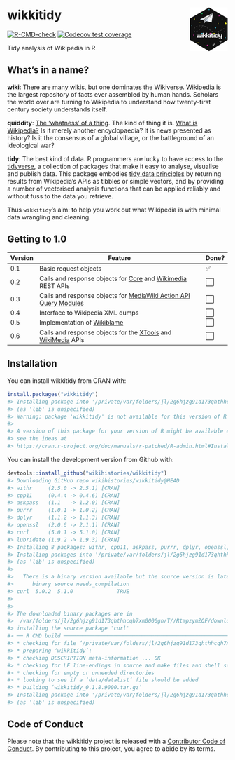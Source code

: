 
<!-- README.md is generated from README.Rmd. Please edit that file -->

# wikkitidy <a href="https://wikihistories.github.io/wikkitidy/"><img src="man/figures/logo.png" align="right" height="100" /></a>

<!-- badges: start -->

[![R-CMD-check](https://github.com/wikihistories/wikkitidy/actions/workflows/R-CMD-check.yaml/badge.svg)](https://github.com/wikihistories/wikkitidy/actions/workflows/R-CMD-check.yaml)
[![Codecov test
coverage](https://codecov.io/gh/wikihistories/wikkitidy/branch/main/graph/badge.svg)](https://app.codecov.io/gh/wikihistories/wikkitidy?branch=main)
<!-- badges: end -->

Tidy analysis of Wikipedia in R

## What’s in a name?

**wiki**: There are many wikis, but one dominates the Wikiverse.
[Wikipedia](https://www.wikipedia.org/) is the largest repository of
facts ever assembled by human hands. Scholars the world over are turning
to Wikipedia to understand how twenty-first century society understands
itself.

**quiddity**: [The ‘whatness’ of a
thing](https://en.wikipedia.org/wiki/Quiddity). The kind of thing it is.
[What is Wikipedia?](https://en.wikipedia.org/wiki/Wikipedia:NOT) Is it
merely another encyclopaedia? It is news presented as history? Is it the
consensus of a global village, or the battleground of an ideological
war?

**tidy**: The best kind of data. R programmers are lucky to have access
to the [tidyverse](https://joss.theoj.org/papers/10.21105/joss.01686), a
collection of packages that make it easy to analyse, visualise and
publish data. This package embodies [tidy data
principles](https://www.jstatsoft.org/article/view/v059i10) by returning
results from Wikipedia’s APIs as tibbles or simple vectors, and by
providing a number of vectorised analysis functions that can be applied
reliably and without fuss to the data you retrieve.

Thus `wikkitidy`’s aim: to help you work out what Wikipedia is with
minimal data wrangling and cleaning.

## Getting to 1.0

| Version | Feature                                                                                                                                                         | Done?                |
|---------|-----------------------------------------------------------------------------------------------------------------------------------------------------------------|----------------------|
| 0.1     | Basic request objects                                                                                                                                           | :white_check_mark:   |
| 0.2     | Calls and response objects for [Core](https://www.mediawiki.org/wiki/API:REST_API) and [Wikimedia](https://www.mediawiki.org/wiki/Wikimedia_REST_API) REST APIs | :white_large_square: |
| 0.3     | Calls and response objects for [MediaWiki Action API Query Modules](https://www.mediawiki.org/wiki/API:Query)                                                   | :white_large_square: |
| 0.4     | Interface to Wikipedia XML dumps                                                                                                                                | :white_large_square: |
| 0.5     | Implementation of [Wikiblame](https://github.com/FlominatorTM/wikiblame)                                                                                        | :white_large_square: |
| 0.6     | Calls and response objects for the [XTools](https://www.mediawiki.org/wiki/XTools/API) and [WikiMedia](https://wikimedia.org/api/rest_v1/) APIs                 | :white_large_square: |

## Installation

You can install wikkitidy from CRAN with:

``` r
install.packages("wikkitidy")
#> Installing package into '/private/var/folders/jl/2g6hjzg91d173qhthhcqh7xm0000gn/T/RtmpZ4tkqT/temp_libpath82f55be4dd64'
#> (as 'lib' is unspecified)
#> Warning: package 'wikkitidy' is not available for this version of R
#> 
#> A version of this package for your version of R might be available elsewhere,
#> see the ideas at
#> https://cran.r-project.org/doc/manuals/r-patched/R-admin.html#Installing-packages
```

You can install the development version from Github with:

``` r
devtools::install_github("wikihistories/wikkitidy")
#> Downloading GitHub repo wikihistories/wikkitidy@HEAD
#> withr     (2.5.0 -> 2.5.1) [CRAN]
#> cpp11     (0.4.4 -> 0.4.6) [CRAN]
#> askpass   (1.1   -> 1.2.0) [CRAN]
#> purrr     (1.0.1 -> 1.0.2) [CRAN]
#> dplyr     (1.1.2 -> 1.1.3) [CRAN]
#> openssl   (2.0.6 -> 2.1.1) [CRAN]
#> curl      (5.0.1 -> 5.1.0) [CRAN]
#> lubridate (1.9.2 -> 1.9.3) [CRAN]
#> Installing 8 packages: withr, cpp11, askpass, purrr, dplyr, openssl, curl, lubridate
#> Installing packages into '/private/var/folders/jl/2g6hjzg91d173qhthhcqh7xm0000gn/T/RtmpZ4tkqT/temp_libpath82f55be4dd64'
#> (as 'lib' is unspecified)
#> 
#>   There is a binary version available but the source version is later:
#>      binary source needs_compilation
#> curl  5.0.2  5.1.0              TRUE
#> 
#> 
#> The downloaded binary packages are in
#>  /var/folders/jl/2g6hjzg91d173qhthhcqh7xm0000gn/T//RtmpzymZQF/downloaded_packages
#> installing the source package 'curl'
#> ── R CMD build ─────────────────────────────────────────────────────────────────
#> * checking for file ‘/private/var/folders/jl/2g6hjzg91d173qhthhcqh7xm0000gn/T/RtmpzymZQF/remotes8bcdd5d9964/wikihistories-wikkitidy-d910a14/DESCRIPTION’ ... OK
#> * preparing ‘wikkitidy’:
#> * checking DESCRIPTION meta-information ... OK
#> * checking for LF line-endings in source and make files and shell scripts
#> * checking for empty or unneeded directories
#> * looking to see if a ‘data/datalist’ file should be added
#> * building ‘wikkitidy_0.1.8.9000.tar.gz’
#> Installing package into '/private/var/folders/jl/2g6hjzg91d173qhthhcqh7xm0000gn/T/RtmpZ4tkqT/temp_libpath82f55be4dd64'
#> (as 'lib' is unspecified)
```

## Code of Conduct

Please note that the wikkitidy project is released with a [Contributor
Code of
Conduct](https://wikihistories.github.io/wikkitidy/CODE_OF_CONDUCT.html).
By contributing to this project, you agree to abide by its terms.
